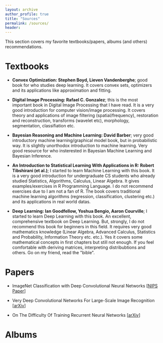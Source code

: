 ```yaml
---
layout: archive
author_profile: true
title: "Sources"
permalink: /sources/
header:
---
```

This section covers my favorite textbooks/papers, albums (and others) recommendations.

# Textbooks

- **Convex Optimization: Stephen Boyd, Lieven Vandenberghe**; good book for who studies deep learning. It covers convex sets, optimizers and its applications like approximation and fitting.

- **Digital Image Processing: Rafael C. Gonzalez**; this is the most important book in Digital Image Processing that I have read. It is a very good introduction for computer vision/image processing. It covers theory and applications of image filtering (spatial/frequency), restoration and reconstruction, transforms (wavelet etc), morphology, segmentation, classifiation etc.

- **Bayesian Reasoning and Machine Learning: David Barber**; very good introductory machine learning/graphical model book, but in probabilistic way. It is slightly unorthodox introduction to machine learning. Very good resource for who insterested in Bayesian Machine Learning and Bayesian Inference.

- **An Introduction to Statistical Learning With Applications in R: Robert Tibshirani (et al.)**; I started to learn Machine Learning with this book. It is a very good introduction for undergraduate CS students who already studied Statistics, Algorithms, Calculus, Linear Algebra. It gives examples/exercises in R Programming Language. I do not recommend exercises due to I am not a fan of R. The book covers traditional machine learning algorithms (regression, classification, clustering etc.) and its applications in real world datas.

- **Deep Learning: Ian Goodfellow, Yoshua Bengio, Aaron Courville**; I started to learn Deep Learning with this book. An excellent, comprehensive textbook on Deep Learning. But, strongly, I do not recommend this book for beginners in this field. It requires very good mathematics knowledge (Linear Algebra, Advanced Calculus, Statistics and Probability, Information Theory etc. etc.). Yes it covers some mathematical concepts in first chapters but still not enough. If you feel comfortable with deriving matrices, interpreting distribubtions and others. Go on my friend, read the "bible".


# Papers

- ImageNet Classification with Deep Convolutional Neural Networks [[NIPS Paper](https://papers.nips.cc/paper/4824-imagenet-classification-with-deep-convolutional-neural-networks.pdf)]

- Very Deep Convolutional Networks For Large-Scale Image Recognition [[arXiv](https://arxiv.org/pdf/1409.1556.pdf)]

- On The Difficulty Of Training Recurrent Neural Networks [[arXiv](https://arxiv.org/pdf/1211.5063.pdf)]



# Albums
